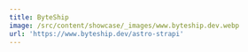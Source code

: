 ```yaml
---
title: ByteShip
image: /src/content/showcase/_images/www.byteship.dev.webp
url: 'https://www.byteship.dev/astro-strapi'
---
```


